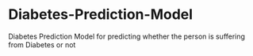 # Diabetes-Prediction-Model
Diabetes Prediction Model for predicting whether the person is suffering from Diabetes or not
